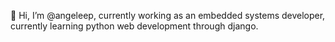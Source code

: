 👋 Hi, I’m @angeleep, currently working as an embedded systems developer, currently learning python web development through django.

<!---
angeleep/angeleep is a ✨ special ✨ repository because its `README.md` (this file) appears on your GitHub profile.
You can click the Preview link to take a look at your changes.
--->
